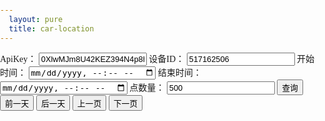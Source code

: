 ```yaml
---
  layout: pure
  title: car-location
---
```

<style>
    h2{
        font-size: 1rem;
    }
    input{
        font-size: 0.8rem;
    }
    html{
        height: 100%;
    }
    body{
        height: 100%;
        padding: 0;
        margin: 0;
        font-family: '微软雅黑';
        font-size: 14px;
    }
    .container{
        height: 500px;
    }
    .log{
        height: 1.5rem;
        height: 1.5rem;
        color: #d60000;
    }
    @media screen and (max-width: 500px) {
        body,html {
            font-size: 20px;
        }
        h2{
            display: none;
        }
    }
</style>
<div id="head">
    <form id="searchForm">
        <label for="apiKey">ApiKey：</label>
        <input id="apiKey" type="text" value="0XlwMJm8U42KEZ394N4p8hm2p=s=" />
        <label for="deviceId">设备ID：</label>
        <input id="deviceId" type="text" value="517162506" />
        <label for="startTime">开始时间：</label>
        <input id="startTime" type="datetime-local" />
        <label for="endTime">结束时间：</label>
        <input id="endTime" type="datetime-local" />
        <label for="pointCount">点数量：</label>
        <input id="pointCount" type="text" value="500" />
        <input id="searchButton" type="submit" value="查询" />
        <input id="prevDateButton" type="button" value="前一天" />
        <input id="nextDateButton" type="button" value="后一天" />
        <input id="prevPageButton" type="button" value="上一页" />
        <input id="nextPageButton" type="button" value="下一页" />
    </form>
    <div id="log" class="log">
    </div>
</div>
<div class="container" id="baiduMapCtn"></div>
<script type="text/javascript" src="//api.map.baidu.com/api?v=3.0&ak=XwGhtOZnTOQk7lFssFiI1GR3"></script>
<script src="/resource/2019/onenetsdk.min.js"></script>
<script src="/resource/2019/map_convertor.js"></script>
<script>
    function $(id){
        return document.getElementById(id);
    }
    /* function getNormalizedDateTimeString(date){//date是标准的Date对象
        var iosString = date.toISOString();
        return iosString.replace(/\..+/, '');
    } */
    function getDoubleDigit(number){
        return number < 10 ? ('0' + number) : number;
    }
    function calcVelocityAndDistance(pointStart, pointEnd){
        var timeCost = new Date(pointEnd.at) - new Date(pointStart.at);
        var distance = GPS.distance(pointStart.value.lat, pointStart.value.lon, pointEnd.value.lat, pointEnd.value.lon);
        return {distance: distance, velocity: distance / timeCost};
    }
    function calcDistanceOfPoints(points){
        if(points.length < 2){
            return 0;
        }
        let pointStart = points[0], pointEnd = points[points.length - 1];
        return GPS.distance(pointStart.lat, pointStart.lng, pointEnd.lat, pointEnd.lng);
    }
    function getVelocityGroup(velocity){ //计算单位为米/微秒
        /* 
        5 0.00138
        10 0.00278 
        15 0.00417 
        20 0.00556
        30 0.00833
        40 0.01111
        */
        if(velocity < 0.00138){
            return 5;
        }else if(velocity < 0.00417){
            return 15;
        }else if(velocity < 0.00833){
            return 30;
        }else{
            return 100;
        }
    }
    var VelocityGroupColor = {
        5: '#b40000',
        15: '#e80e0e',
        30: '#f3ed49',
        100: '#4fd27d',
    }
    function splitDatapointsByTime(dataPoints){
        let splitedPoints = [];
        let tempPoints = [dataPoints[0]];
        for(let i = 1; i < dataPoints.length; i++){
            if(new Date(dataPoints[i].at) - new Date(dataPoints[i - 1].at) > 600000){ //10分钟
                splitedPoints.push(tempPoints);
                tempPoints = [dataPoints[i]];
            }else{
                tempPoints.push(dataPoints[i]);
            }
        }
        splitedPoints.push(tempPoints); //最后一组
        return splitedPoints;
    }
    function splitDatapointsByVelocity(dataPoints){
        let splitedPoints = [];
        splitedPoints.count = dataPoints.length;
        splitedPoints.startTime = dataPoints[0].at;
        splitedPoints.endTime = dataPoints[dataPoints.length - 1].at;
        let currentVelocityGroup,
            currentPointsCost = calcVelocityAndDistance(dataPoints[0], dataPoints[1]);
            previousVelocityGroup = getVelocityGroup(currentPointsCost.velocity),
            reallyDistance = currentPointsCost.distance,
            airDistance = reallyDistance,
            distancePointCount = 1,
            currentStartPoint = dataPoints[0],
            tempPoints = {
                points: [getBMapPoint(dataPoints[0].value), getBMapPoint(dataPoints[1].value)],
                velocityGroup: previousVelocityGroup
            };
        splitedPoints.push(tempPoints);
        //根据速度分组并只保留长直线的端点
        for(let i = 2; i < dataPoints.length - 1; i++){
            currentPointsCost = calcVelocityAndDistance(dataPoints[i - 1], dataPoints[i]);
            reallyDistance += currentPointsCost.distance; //实际距离
            airDistance = GPS.distance(currentStartPoint.value.lat, currentStartPoint.value.lon, dataPoints[i].value.lat, dataPoints[i].value.lon); //航空距离
            currentVelocityGroup = getVelocityGroup(currentPointsCost.velocity);
            //console.log('reallyDistance:',reallyDistance,'airDistance',airDistance);
            if(currentVelocityGroup == previousVelocityGroup){ //当前两个点的速度和前两个点的速度属于同一个组
                if(reallyDistance - airDistance < 0.02 * ++distancePointCount){
                    tempPoints.points.length = tempPoints.points.length - 1;
                }else{
                    reallyDistance = currentPointsCost.distance;
                    currentStartPoint = dataPoints[i - 1];
                    distancePointCount = 1;
                }
                tempPoints.points.push(getBMapPoint(dataPoints[i].value));
            }else{
                tempPoints = {
                    points: [getBMapPoint(dataPoints[i-1].value), getBMapPoint(dataPoints[i].value)],
                    velocityGroup: currentVelocityGroup
                };
                currentStartPoint = dataPoints[i - 1];
                reallyDistance = currentPointsCost.distance;
                splitedPoints.push(tempPoints);
            }
            previousVelocityGroup = currentVelocityGroup;
        }
        //去掉毛刺点 TODO: 目前算法会把长直线与周边合并掉，因为长直线的点数量小于10
        let concatedPoints = [splitedPoints[0]];
        let j;
        for(j = 1; j < splitedPoints.length - 1; j++){
            //console.log(splitedPoints[i].velocityGroup,concatedPoints[concatedPoints.length-1].velocityGroup,splitedPoints[i+1].velocityGroup);
            //console.log('端点距离：',calcDistanceOfPoints(splitedPoints[j].points));
            if(splitedPoints[j].points.length < 10 && calcDistanceOfPoints(splitedPoints[j].points) < 50 && concatedPoints[concatedPoints.length-1].velocityGroup == splitedPoints[j+1].velocityGroup){
                //console.log('等于：' ,concatedPoints[concatedPoints.length - 1].points,splitedPoints[i].points)
                concatedPoints[concatedPoints.length - 1].points = concatedPoints[concatedPoints.length - 1].points.concat(splitedPoints[j].points).concat(splitedPoints[j+1].points);
                ++j;
                //splitedPoints[i].points.length = 0;
                //splitedPoints[i] = null;
            }else{
                concatedPoints.push(splitedPoints[j]);
            }
        }
        if(j < splitedPoints.length){ //倒数第二段不是毛刺的时候，j只能到length-1，这个时候需要把最后一项加进concatedPoints
            concatedPoints.push(splitedPoints[splitedPoints.length - 1]);
        }
        concatedPoints.startTime = splitedPoints.startTime;
        concatedPoints.endTime = splitedPoints.endTime;
        return concatedPoints;
    }
    function convertPoints(points){
        var pointsGroupByTime = splitDatapointsByTime(points);
        pointsGroupByTime = pointsGroupByTime.map(pointsGroup => splitDatapointsByVelocity(pointsGroup));
        pointsGroupByTime.count = points.length;
        return pointsGroupByTime;
    };
    function getBMapPoint(point){
        var bdGps = GPS.GPSToBaidu(point.lat, point.lon);
        return new BMap.Point(bdGps.lng, bdGps.lat);
    }
    var $apiKey = $('apiKey');
    var $deviceId = $('deviceId');
    var $startTime = $('startTime');
    var $endTime = $('endTime');
    var $pointCount = $('pointCount');
    var $prevDateButton = $('prevDateButton');
    var $nextDateButton = $('nextDateButton');
    var $prevPageButton = $('prevPageButton');
    var $nextPageButton = $('nextPageButton');
    var $searchButton = $('searchButton');
    var $searchForm = $('searchForm');
    var $log = $('log');
    $searchForm.onsubmit = function(e){
        e.preventDefault();
    }
    $('baiduMapCtn').style.height = (document.body.offsetHeight - $('head').offsetHeight) + 'px'
    function CarMarker(deviceId, start, end){
        var _this = this;
        this.start = start;
        this.end = end;
        this.pointsCache = {};
        this.cursorListOfPageIndex = [1];
        this.currentPageIndex = 0;
        var api = new OneNetApi($apiKey.value);
        this._api = api;
        api.getDeviceInfo(deviceId).then(function(res){
            console.log('api调用完成，服务器返回data为：', res);
            _this._deviceTitle = res.data.title;
            _this.showHistory(deviceId);
        });
    }
    CarMarker.prototype.showHistory = function(deviceId){
        var _this = this;
        this._api.getDataPoints(deviceId, {datastream_id:'Gps', start: this.start, end: this.end, limit: $pointCount.value}).then(function(res){
            console.log('api调用完成，服务器返回data为：', res);
            if(res.data.cursor){ //加入第二页的corsor
                _this.cursorListOfPageIndex[1] = res.data.cursor;
            }            
            var splitedPoints = convertPoints(res.data.datastreams[0].datapoints);
            $log.innerHTML = '当前第1页，本次共渲染' + splitedPoints.count + '个点';
            pageControl.baiduMap.resetMarker(splitedPoints);
            _this.pointsCache[1] = splitedPoints;
        });
    }
    CarMarker.prototype.showDataByPageIndex = function(pageIndex){
        var cursor = this.cursorListOfPageIndex[pageIndex];
        if(!cursor){
            $log.innerHTML = '当前第' + (pageIndex + 1) + '页，本次共渲染0个点';
            return;
        }
        var splitedPoints = this.pointsCache[cursor];
        if(splitedPoints){
            pageControl.baiduMap.resetMarker(splitedPoints);
            $log.innerHTML = '当前第' + (pageIndex + 1) + '页，本次共渲染' + splitedPoints.count + '个点';
            return;
        }
        var _this = this;
        this._api.getDataPoints($deviceId.value, {datastream_id:'Gps', start: this.start, end: this.end, limit: $pointCount.value, cursor: cursor}).then(function(res){
            if(res.data.cursor){ //加入下一页的corsor
                _this.cursorListOfPageIndex[pageIndex + 1] = res.data.cursor;
            }
            //var pointsTimeGroup = splitDatapointsByTime(res.data.datastreams[0].datapoints);
            var splitedPoints = convertPoints(res.data.datastreams[0].datapoints);
            pageControl.baiduMap.resetMarker(splitedPoints);
            _this.pointsCache[cursor] = splitedPoints;
            $log.innerHTML = '当前第' + (pageIndex + 1) + '页，本次共渲染' + splitedPoints.count + '个点';
        });
    }
    CarMarker.prototype.renderPrevPage = function(){
        if(this.currentPageIndex == 0){
            return;
        }
        this.showDataByPageIndex(--this.currentPageIndex);
    };
    CarMarker.prototype.renderNextPage = function(){
        this.showDataByPageIndex(++this.currentPageIndex);
    };
    var pageControl = {
        init: function(){
            this.baiduMapCtn = document.getElementById('baiduMapCtn');
            this.baiduMap.init(this.baiduMapCtn);
            var _this = this;
            this.initTimeRound(new Date());
            if(localStorage.getItem('apiKey')){//0XlwMJm8U42KEZ394N4p8hm2p=s=
                $apiKey.value = localStorage.getItem('apiKey');
            }
            if(localStorage.getItem('deviceId')){//517162506
                $deviceId.value = localStorage.getItem('deviceId');
            }
            if(localStorage.getItem('pointCount')){//500
                $pointCount.value = localStorage.getItem('pointCount');
            }
            $searchButton.onclick = function(e){
                if($apiKey.value.trim()){
                    localStorage.setItem('apiKey', $apiKey.value.trim());
                }
                if($deviceId.value.trim()){
                    localStorage.setItem('deviceId', $deviceId.value.trim());
                }
                if($pointCount.value.trim()){
                    localStorage.setItem('pointCount', $pointCount.value.trim());
                }
                e.preventDefault();
                _this.carMarker = new CarMarker($deviceId.value, $startTime.value, $endTime.value);
            }
            $prevDateButton.onclick = function(){
                var dateCurrent = new Date($startTime.value);
                var dateNew = new Date(+dateCurrent - 3600 * 1000 * 24);
                _this.initTimeRound(dateNew);
                $searchButton.click();
            }
            $nextDateButton.onclick = function(){
                _this.carMarker.renderPrevPage();
            }
            $prevPageButton.onclick = function(){
                _this.carMarker.renderPrevPage();
            }
            $nextPageButton.onclick = function(){
                _this.carMarker.renderNextPage();
            }
        },
        initTimeRound: function(date){
            var dateNow = new Date(date);
            $startTime.value = `${dateNow.getFullYear()}-${getDoubleDigit(dateNow.getMonth() + 1)}-${getDoubleDigit(dateNow.getDate())}T00:00:01`;
            $endTime.value = `${dateNow.getFullYear()}-${getDoubleDigit(dateNow.getMonth() + 1)}-${getDoubleDigit(dateNow.getDate())}T23:59:59`;
        },
        baiduMap: {
            init: function(ctn){
                var map = new BMap.Map(ctn);
                // 创建地图实例  
                var point = new BMap.Point(116.404, 39.915);
                // 创建点坐标  
                map.centerAndZoom(point, 15);
                // 初始化地图，设置中心点坐标和地图级别 
                var marker = new BMap.Marker(point); // 创建点
                map.enableScrollWheelZoom(true);
                map.addOverlay(marker);  
                this.marker = marker;
                this.map = map;
            },
            generateMarker: function(point){
                // 初始化地图，设置中心点坐标和地图级别 
                var marker = new BMap.Marker(point); // 创建点
                this.map.addOverlay(marker);  
                return marker;
            },
            resetMarker: function(splitedPoints){
                this.map.clearOverlays();
                var _this = this;
                var edgePoints = [];
                splitedPoints.forEach(pointsGroup => {
                    edgePoints = edgePoints.concat(_this.drawGroup(pointsGroup));
                });
                this.map.setViewport(edgePoints);
            },
            drawGroup: function(pointsGroup){
                var _this = this;
                var count = 0;
                console.log(pointsGroup);
                pointsGroup.forEach(item => {
                    count+= item.points.length;
                    _this.drawLine(item.points, VelocityGroupColor[item.velocityGroup]);
                });
                console.log('实际渲染',count);
                //加入marker
                var iconStart = new BMap.Icon('/resource/2019/markers_bg.png', new BMap.Size(25,40), {
                    imageSize: new BMap.Size(50, 40),
                    anchor: new BMap.Size(12, 40)
                });
                var markerStart = new BMap.Marker(pointsGroup[0].points[0], {icon:iconStart});
                var iconEnd = new BMap.Icon('/resource/2019/markers_bg.png', new BMap.Size(25,40), {
                    imageOffset: new BMap.Size(-25,0),
                    imageSize: new BMap.Size(50, 40),
                    anchor: new BMap.Size(12, 40)
                });
                var endPoints = pointsGroup[pointsGroup.length - 1].points;
                var markerEnd = new BMap.Marker(endPoints[endPoints.length - 1], {icon:iconEnd});
                markerStart.setLabel(new BMap.Label(pointsGroup.startTime, {offset: new BMap.Size(-20,-20)}));
                markerEnd.setLabel(new BMap.Label(pointsGroup.endTime, {offset: new BMap.Size(-20,-20)}));
                this.map.addOverlay(markerStart); 
                this.map.addOverlay(markerEnd); 
                return [pointsGroup[0].points[0], endPoints[endPoints.length - 1]];
            },
            drawLine: function(pointsArr, color){
                 var sy = new BMap.Symbol(BMap_Symbol_SHAPE_BACKWARD_OPEN_ARROW, {
                    scale: 0.6,//图标缩放大小
                    strokeColor:'#fff',//设置矢量图标的线填充颜色
                    strokeWeight: '2',//设置线宽
                });
                var icons = new BMap.IconSequence(sy, '10', '30'); 
                var polyline =new BMap.Polyline(pointsArr, {
                    enableEditing: false,//是否启用线编辑，默认为false
                    enableClicking: false,//是否响应点击事件，默认为true
                    //icons:[icons],
                    strokeWeight:'7',//折线的宽度，以像素为单位
                    strokeOpacity: 1,//折线的透明度，取值范围0 - 1
                    strokeColor: color //折线颜色
                });
                this.map.addOverlay(polyline);
            }
        }        
    };
    pageControl.init(); 
    /* new CarMarker(517341974);
    new CarMarker(517341975);
    new CarMarker(517341976);
    new CarMarker(517341977);
    new CarMarker(517341978); */
</script>
